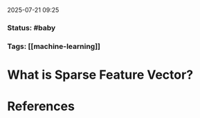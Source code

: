 2025-07-21 09:25

### Status:  #baby

### Tags: [[machine-learning]]

# What is Sparse Feature Vector?









# References









